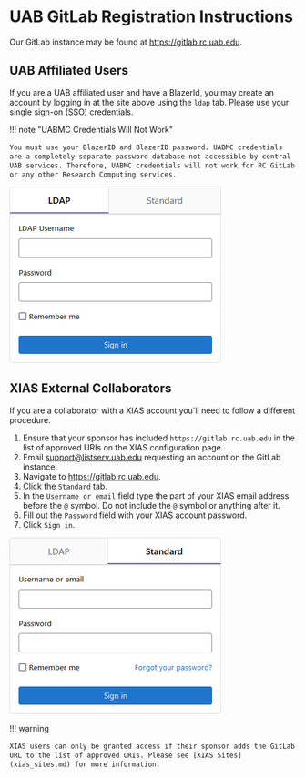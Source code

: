 # UAB GitLab Registration Instructions

Our GitLab instance may be found at <https://gitlab.rc.uab.edu>.

## UAB Affiliated Users

If you are a UAB affiliated user and have a BlazerId, you may create an account by logging in at the site above using the `ldap` tab. Please use your single sign-on (SSO) credentials.

!!! note "UABMC Credentials Will Not Work"
    
    You must use your BlazerID and BlazerID password. UABMC credentials are a completely separate password database not accessible by central UAB services. Therefore, UABMC credentials will not work for RC GitLab or any other Research Computing services.

![!gitlab login pane with ldap tab selected](images/gitlab_user_ldap.png)

## XIAS External Collaborators

If you are a collaborator with a XIAS account you'll need to follow a different procedure.

1. Ensure that your sponsor has included `https://gitlab.rc.uab.edu` in the list of approved URIs on the XIAS configuration page.
2. Email support@listserv.uab.edu requesting an account on the GitLab instance.
3. Navigate to <https://gitlab.rc.uab.edu>.
4. Click the `Standard` tab.
5. In the `Username or email` field type the part of your XIAS email address before the `@` symbol. Do not include the `@` symbol or anything after it.
6. Fill out the `Password` field with your XIAS account password.
7. Click `Sign in`.

![!gitlab login pane with standard tab selected](images/gitlab_user_standard.png)

!!! warning

    XIAS users can only be granted access if their sponsor adds the GitLab URL to the list of approved URIs. Please see [XIAS Sites](xias_sites.md) for more information.
